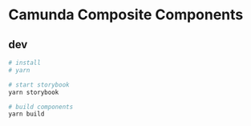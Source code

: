 # Camunda Composite Components

## dev

```bash
# install
# yarn

# start storybook
yarn storybook

# build components
yarn build
```
